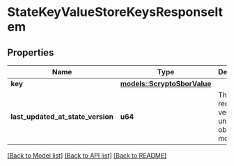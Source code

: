 # StateKeyValueStoreKeysResponseItem

## Properties

Name | Type | Description | Notes
------------ | ------------- | ------------- | -------------
**key** | [**models::ScryptoSborValue**](ScryptoSborValue.md) |  | 
**last_updated_at_state_version** | **u64** | The most recent state version underlying object was modified at. | 

[[Back to Model list]](../README.md#documentation-for-models) [[Back to API list]](../README.md#documentation-for-api-endpoints) [[Back to README]](../README.md)


